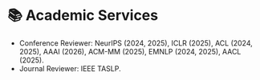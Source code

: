 
# 📚 Academic Services
- Conference Reviewer: NeurIPS (2024, 2025), ICLR (2025), ACL (2024, 2025), AAAI (2026), ACM-MM (2025), EMNLP (2024, 2025), AACL (2025).
- Journal Reviewer: IEEE TASLP.
